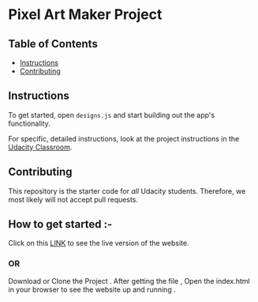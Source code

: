 # Pixel Art Maker Project

## Table of Contents

* [Instructions](#instructions)
* [Contributing](#contributing)

## Instructions

To get started, open `designs.js` and start building out the app's functionality.

For specific, detailed instructions, look at the project instructions in the [Udacity Classroom](https://classroom.udacity.com/me).

## Contributing

This repository is the starter code for _all_ Udacity students. Therefore, we most likely will not accept pull requests.

## How to get started :-
Click on this [LINK](https://toyurc.github.io/PixelArtMaker/) to see the live version of the website.
### OR
Download or Clone the Project . After getting the file , Open the index.html in your browser to see the website up and running .
